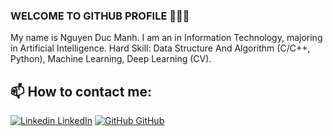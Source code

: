 ### WELCOME TO GITHUB PROFILE 👋👋👋
My name is Nguyen Duc Manh. I am an  in Information Technology, majoring in Artificial Intelligence.
Hard Skill: Data Structure And Algorithm (C/C++, Python), Machine Learning, Deep Learning (CV).<br>
## 📫 How to contact me: 
[![Linkedin](https://github.com/ndmcoder211005/nguyenducmanh/blob/main/Linkedln.png) LinkedIn](https://www.linkedin.com/in/nguy%E1%BB%85n-%C4%91%E1%BB%A9c-m%E1%BA%A1nh-879b04302/) [![GitHub](https://github.com/ndmcoder211005/nguyenducmanh/blob/main/Github.jpg) GitHub](https://github.com/ndmcoder211005/)
